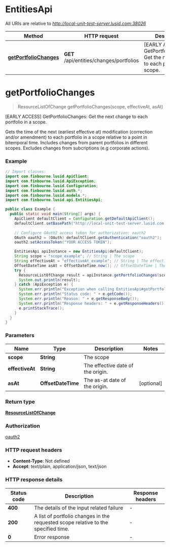 # EntitiesApi

All URIs are relative to *http://local-unit-test-server.lusid.com:38026*

Method | HTTP request | Description
------------- | ------------- | -------------
[**getPortfolioChanges**](EntitiesApi.md#getPortfolioChanges) | **GET** /api/entities/changes/portfolios | [EARLY ACCESS] GetPortfolioChanges: Get the next change to each portfolio in a scope.


<a name="getPortfolioChanges"></a>
# **getPortfolioChanges**
> ResourceListOfChange getPortfolioChanges(scope, effectiveAt, asAt)

[EARLY ACCESS] GetPortfolioChanges: Get the next change to each portfolio in a scope.

Gets the time of the next (earliest effective at) modification (correction and/or amendment) to each portfolio in a scope relative to a point in bitemporal time.  Includes changes from parent portfolios in different scopes.  Excludes changes from subcriptions (e.g corporate actions).

### Example
```java
// Import classes:
import com.finbourne.lusid.ApiClient;
import com.finbourne.lusid.ApiException;
import com.finbourne.lusid.Configuration;
import com.finbourne.lusid.auth.*;
import com.finbourne.lusid.models.*;
import com.finbourne.lusid.api.EntitiesApi;

public class Example {
  public static void main(String[] args) {
    ApiClient defaultClient = Configuration.getDefaultApiClient();
    defaultClient.setBasePath("http://local-unit-test-server.lusid.com:38026");
    
    // Configure OAuth2 access token for authorization: oauth2
    OAuth oauth2 = (OAuth) defaultClient.getAuthentication("oauth2");
    oauth2.setAccessToken("YOUR ACCESS TOKEN");

    EntitiesApi apiInstance = new EntitiesApi(defaultClient);
    String scope = "scope_example"; // String | The scope
    String effectiveAt = "effectiveAt_example"; // String | The effective date of the origin.
    OffsetDateTime asAt = OffsetDateTime.now(); // OffsetDateTime | The as-at date of the origin.
    try {
      ResourceListOfChange result = apiInstance.getPortfolioChanges(scope, effectiveAt, asAt);
      System.out.println(result);
    } catch (ApiException e) {
      System.err.println("Exception when calling EntitiesApi#getPortfolioChanges");
      System.err.println("Status code: " + e.getCode());
      System.err.println("Reason: " + e.getResponseBody());
      System.err.println("Response headers: " + e.getResponseHeaders());
      e.printStackTrace();
    }
  }
}
```

### Parameters

Name | Type | Description  | Notes
------------- | ------------- | ------------- | -------------
 **scope** | **String**| The scope |
 **effectiveAt** | **String**| The effective date of the origin. |
 **asAt** | **OffsetDateTime**| The as-at date of the origin. | [optional]

### Return type

[**ResourceListOfChange**](ResourceListOfChange.md)

### Authorization

[oauth2](../README.md#oauth2)

### HTTP request headers

 - **Content-Type**: Not defined
 - **Accept**: text/plain, application/json, text/json

### HTTP response details
| Status code | Description | Response headers |
|-------------|-------------|------------------|
**400** | The details of the input related failure |  -  |
**200** | A list of portfolio changes in the requested scope relative to the specified time. |  -  |
**0** | Error response |  -  |


